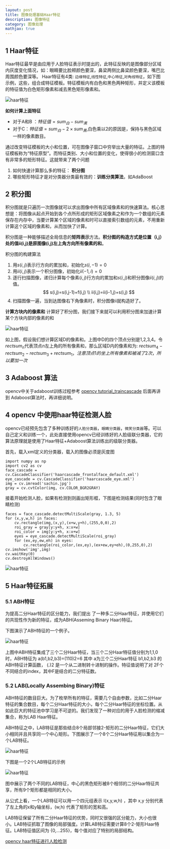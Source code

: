 ```yaml
---
layout: post
title: 图像处理基础Haar特征
description: 图像特征
category: 图像处理
mathjax: true
---
```


## 1 Haar特征

Haar特征最早是由应用于人脸特征表示时提出的，此特征反映的是图像部分区域内灰度变化情况，如：眼睛要比脸颊颜色要深，鼻梁两侧比鼻梁颜色要深，嘴巴比周围颜色要深等。
Haar特征有4类: `边缘特征`,`线性特征`,`中心特征`,`对角线特征`，如下图示例，这些，组合成特征模板。特征模板内有白色和黑色两种矩形，并定义该模板的特征值为白色矩形像素和减去黑色矩形像素和。

![haar特征](/images/blog/haar_1.jpg)

**如何计算上面特征**

+ 对于A和B ：$特征值=sum _白-sum_黑$
+ 对于C：$特征值=sum _白-2\times sum_黑$,白色乘以2的原因是，保持与黑色区域一样的像素数目。

通过改变特征模板的大小和位置，可在图像子窗口中穷举出大量的特征。上图的特征模板称为“特征原型”。而特征类别、大小和位置的变化，使得很小的检测窗口含有非常多的矩形特征。这就带来了两个问题
1. 如何快速计算那么多的特征： **积分图**
2. 哪些矩形特征才是对分类器分类最有效的：**训练分类算法**，如AdaBoost

## 2 积分图

积分图就是只遍历一次图像就可以求出图像中所有区域像素和的快速算法。核心思想是：将图像从起点开始到各个点所形成的矩形区域像素之和作为一个数组的元素保存在内存中，当要计算某个区域的像素和时可以直接索引数组的元素，不用重新计算这个区域的像素和，从而加快了计算。

积分图是一种能够描述全局信息的**矩阵表示**方法。**积分图的构造方式是位置（i,j）处的值ii(i,j)是原图像(i,j)左上角方向所有像素的和**。

积分图的构建算法
1. 用$s(i,j)$表示行方向的累加和，初始化$s(i,-1)=0$
2. 用$ii(i,j)$表示一个积分图像，初始化$ii(-1,i)=0$
3. 逐行扫描图像，递归计算每个像素$(i,j)$行方向的累加和$s(i,j)$和积分图像$ii(i,j)$的值。
$$
s(i,j)=s(i,j-1)+f(i,j) \\
ii(i,j)=ii(i-1,j)+s(i,j)
$$
4. 扫描图像一遍，当到达图像右下角像素时，积分图像ii就构造好了。

**计算方块内的像素和**
计算好了积分图，我们接下来就可以利用积分图来加速计算某个方块内部的像素的和

![haar特征](/images/blog/haar_2.jpg)

如上图，假设我们想计算区域D的像素和。上图中D的四个顶点分别是1,2,3,4。令$rectsum_n$代表顶点$n$左上角的所有像素和，那么区域D内的像素和为: $rectsum_4-rectsum_2-rectsum_3+rectsum_1，注意顶点1的坐上所有像素和被减了2次，所以要加一次$


## 3 Adaboost 算法

opencv中关于adaboost训练过程参考 [opencv tutorial_traincascade](https://docs.opencv.org/3.3.0/dc/d88/tutorial_traincascade.html)
后面再讲到 Adaboost算法时，再详细说明。

## 4 opencv 中使用haar特征检测人脸

opencv已经预先包含了多种训练好的`人脸分类器`，`眼睛分类器`，`微笑分类器`等。可以自己定义和训练一个，此处直接使用opencv已经训练好的人脸级联分类器，它的算法原理就是使用了Haar特征+Adaboost算法训练出的级联分类器。

首先，载入xml定义的分类器，载入的图像必须是灰度图
```
import numpy as np
import cv2 as cv
face_cascade = cv.CascadeClassifier('haarcascade_frontalface_default.xml')
eye_cascade = cv.CascadeClassifier('haarcascade_eye.xml')
img = cv.imread('sachin.jpg')
gray = cv.cvtColor(img, cv.COLOR_BGR2GRAY)
```
接着开始检测人脸，如果有检测到则画出矩形框，下图是检测结果(同时包含了眼睛检测)

```
faces = face_cascade.detectMultiScale(gray, 1.3, 5)
for (x,y,w,h) in faces:
    cv.rectangle(img,(x,y),(x+w,y+h),(255,0,0),2)
    roi_gray = gray[y:y+h, x:x+w]
    roi_color = img[y:y+h, x:x+w]
    eyes = eye_cascade.detectMultiScale(roi_gray)
    for (ex,ey,ew,eh) in eyes:
        cv.rectangle(roi_color,(ex,ey),(ex+ew,ey+eh),(0,255,0),2)
cv.imshow('img',img)
cv.waitKey(0)
cv.destroyAllWindows()
```

![haar特征](/images/blog/haar_3.jpg)


## 5 Haar特征拓展
### 5.1 ABH特征

为提高二分Haar特征的区分能力，我们提出 了一种多二分Haar特征，并使用它们的共现性作为新的特征，成为ABH(Asseming Binary Haar)特征。

下图演示了ABH特征的一个例子。

![haar特征](/images/blog/haar_4.jpg)

上图中ABH特征集成了三个二分Haar特征，当三个二分Haar特征值分别为1,1,0时，ABH特征为 a(b1,b2,b3)=(110)2=6
其中 a为三个二分Haar特征 b1,b2,b3 的ABH特征计算函数， (.)2 是一个从二进制转十进制的操作。特征值说明了对 2F个不同结合的index，其中F是结合的二分特征数。


### 5.2 LAB(Locally Assembing Binary)特征

ABH特征的数目巨大。为了枚举所有的特征，需要几个自由参数，比如二分Haar特征的集合数目，每个二分Haar特征的大小，每个二分Haar特征的坐标位置。从如此巨大的特征池中学习是不可逆的。我们发现了一种对应的用于人脸检测的缩减集合，称为LAB Haar特征。

ABH特征之中，LAB特征是那些结合8个局部邻接2-矩形的二分Haar特征，它们大小相同并且共享同一个中心矩形。下图展示了一个8个二分Haar特征用以集合为一个LAB特征。

![haar特征](/images/blog/haar_5.jpg)

下图是一个2个LAB特征的示例

![haar特征](/images/blog/haar_6.jpg)

图中展示了两个不同的LAB特征，中心的黑色矩形被8个相邻的二分Haar特征共享，所有9个矩形都是相同的大小。

从公式上看，一个LAB特征可以用一个四元组表示 l(x,y,w,h) ，其中 x,y 分别代表了左上角的x和y轴坐标，(w,h) 代表了矩形的宽和高。

LAB特征保留了所有二分Haar特征的优势，同时又很强的区分能力，大小也很小。LAB特征抓取了图像的局部强度。计算LAB特征需要计算8个2-矩形Haar特征。LAB特征值区间为 {0,…255}，每个值对应了特别的局部结构。


[opencv haar特征进行人脸检测](https://docs.opencv.org/3.4.3/d7/d8b/tutorial_py_face_detection.html)
